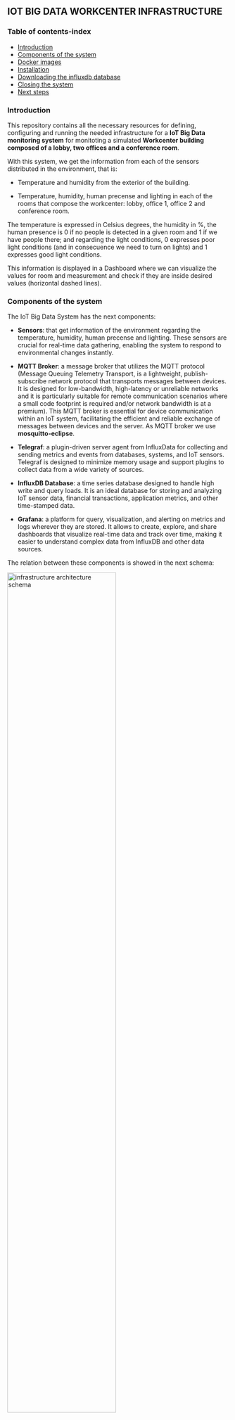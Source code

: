 
## IOT BIG DATA WORKCENTER INFRASTRUCTURE

### Table of contents-index

- [Introduction](#intro)
- [Components of the system](#components)
- [Docker images](#docker)
- [Installation](#installation)
- [Downloading the influxdb database](#downloading_database)
- [Closing the system](#closing)
- [Next steps](#next_steps)


### Introduction <a name='intro'></a>

This repository contains all the necessary resources for defining, configuring and running the needed infrastructure for a **IoT Big Data monitoring system** for monitoting a simulated **Workcenter building composed of a lobby, two offices and a conference room**.

With this system, we get the information from each of the sensors distributed in the environment, that is:

- Temperature and humidity from the exterior of the building.

- Temperature, humidity, human precense and lighting in each of the rooms that compose the workcenter: lobby, office 1, office 2 and conference room.

The temperature is expressed in Celsius degrees, the humidity in %, the human presence is 0 if no people is detected in a given room and 1 if we have people there; and regarding the light conditions, 0 expresses poor light conditions (and in consecuence we need to turn on lights) and 1 expresses good light conditions.

This information is displayed in a Dashboard where we can visualize the values for room and measurement and check if they are inside desired values (horizontal dashed lines).


### Components of the system <a name='components'></a>

The IoT Big Data System has the next components:

- **Sensors**: that get information of the environment regarding the temperature, humidity, human precense and lighting. These sensors are crucial for real-time data gathering, enabling the system to respond to environmental changes instantly.

- **MQTT Broker**:  a message broker that utilizes the MQTT protocol (Message Queuing Telemetry Transport, is a lightweight, publish-subscribe network protocol that transports messages between devices. It is designed for low-bandwidth, high-latency or unreliable networks and it is particularly suitable for remote communication scenarios where a small code footprint is required and/or network bandwidth is at a premium). This MQTT broker is essential for device communication within an IoT system, facilitating the efficient and reliable exchange of messages between devices and the server. As MQTT broker we use **mosquitto-eclipse**.

- **Telegraf**: a plugin-driven server agent from InfluxData for collecting and sending metrics and events from databases, systems, and IoT sensors. Telegraf is designed to minimize memory usage and support plugins to collect data from a wide variety of sources.

- **InfluxDB Database**: a time series database designed to handle high write and query loads. It is an ideal database for storing and analyzing IoT sensor data, financial transactions, application metrics, and other time-stamped data.

- **Grafana**: a platform for query, visualization, and alerting on metrics and logs wherever they are stored. It allows to create, explore, and share dashboards that visualize real-time data and track over time, making it easier to understand complex data from InfluxDB and other data sources.


The relation between these components is showed in the next schema:

<img src="images/infrastructure_architecture.png" alt="infrastructure architecture schema" width="70%">


### Docker images and code<a name='docker'></a>

For simulating the data from the sensors we use the **publisher.py** code file that generates this data:

- **Outside Temperature**: The script calculates the temperature for the **outside** environment based on the time of day, mimicking the natural variation in temperature as the day progresses. For instance, during what might be typical daytime hours (10 AM to 7 PM), it selects a random temperature between 10°C and 15°C, representing a milder climate. As evening sets in (7 PM to midnight), the temperature drops to a range between 7°C and 10°C, and for the late night to early morning hours (midnight to 10 AM), it generates a temperature between 5°C and 8°C, simulating the cooler part of the day.

- **Outside Humidity**: For humidity outdoors, the script uses a random value between 60% and 80%.

- **Indoor Temperature and Humidity**: Indoors, the temperature and humidity levels are more controlled and less subject to the wide fluctuations seen outdoors, bacause of the use of climate control systems. These variables are computed with:

    - In general indoor spaces like the **lobby**, it simulates a comfortable temperature range between 18°C and 21°C with humidity levels between 55% and 70%.

    - In office spaces like **office1** and **office2**, it chooses a temperature between 19°C and 22°C and humidity from 45% to 60%, reflecting typical conditions maintained in office environments.

    - For the **conference_room**, the presence of people influences the environment due to body heat and respiration. Therefore, when the script simulates the presence of people (presence == 1), it selects higher temperature and humidity ranges (22°C to 25°C and 55% to 75%, respectively). If no one is present, it opts for a cooler and drier environment (18°C to 20°C and 45% to 60% humidity).

This data is continuosly published in an infinite loop at regular intervals of 15 seconds, in a JSON object message containing the room identifier, and the current values for temperature, humidity, light, and presence. The simulated sensor data is sent to a specific **MQTT topic** that corresponds to each room, using a topic structure like **office/room_name**.

For the rest of components we have used [Docker](https://www.docker.com/) images available in [Docker Hub](https://hub.docker.com/), as they are Open Source resources:

- [Eclipse Mosquitto](https://mosquitto.org/), in this [eclipse-mosquitto docker image](https://hub.docker.com/_/eclipse-mosquitto)

- [Telegraf](https://www.influxdata.com/time-series-platform/telegraf/), in this [telegraf docker image](https://hub.docker.com/_/telegraf)

- [InfluxDB](https://www.influxdata.com/), in this [influxdb database docker image](https://hub.docker.com/_/influxdb)

- [Grafana](https://grafana.com/), in this [grafana docker image](https://hub.docker.com/r/grafana/grafana)


We also use the **consumer.py** code file as a data listener within our IoT ecosystem, that it continuously monitors messages received in the MQTT broker from various sensors in different rooms. It is used for checking that all messages from the publisher are passing through the broker.


### Installation and system running <a name='installation'></a>

First, we need to clone this repository in our local machine:

```
git clone https://github.com/PachiCartelle/iot_bigdata_infrastructure.git
```

The code downloaded contains the folder **infra-iot**, so we cd inside it

```
$ cd infra-iot
```

Then, there we have the **grafana-data** and **influxdb-data** folders.

For Grafana working fine, we need to run this code, to have permissions:

```
$ sudo chown -R 472:472 grafana-data

$ sudo chmod -R 775 grafana-data
```

Then, we need to run the mosquitto, telegraf, influxdb and grafana Docker containers, using our **docker-compose.yml** file:

```
$ sudo docker-compose up -d
```

, and we obtain one container running for each one of the elements of our system: mosquitto, telegraf, influxdb and grafana:

<img src="images/containers.png" alt="systems container running" width="70%">


After that, we need to get the **influxdb token**, so we enter in our browser [http://localhost:8086/](http://localhost:8086/)

,and enter our data:

username: YOUR INFLUXDB USERNAME

password: YOUR INFLUXDB PASSWORD

organization: YOUR ORGANIZATION NAME

bucket_name: YOUR BUCKET NAME NAME

, after that, **influxdb** give us our **token**, that we enter in **telegraf.conf** file:

```
[agent]
  interval = "10s"
  round_interval = true
  metric_batch_size = 1000
  metric_buffer_limit = 10000
  collection_jitter = "0s"
  flush_interval = "10s"
  flush_jitter = "0s"
  precision = ""
  debug = false
  quiet = false
  logfile = ""
  hostname = ""
  omit_hostname = false

[[outputs.influxdb_v2]] 
  urls = ["http://influxdb:8086"]
  token = "YOUR INFLUXDB TOKEN"
  organization = "YOUR ORGANIZATION NAME"
  bucket = "YOUR BUCKET NAME"

[[outputs.file]]
  files = ["stdout", "/tmp/metrics.out"]

[[inputs.mqtt_consumer]]
  servers = ["tcp://mosquitto:1883"]
  topics = [
    "office/#"
  ]
  data_format = "json"

```

, and then we restart **telegraf**:

```
$ sudo docker-compose restart telegraf
```

, once we have all the infrastructure ready, we need to create the data from the sensors (simulate the data from the sensors) on another terminal screen:

```
$ python multiple_publisher.py
```

, and we can check that it is passed to the broker, reading the messages of the broker on another terminal screen with:

```
$ python consumer.py
```

Finally, after all that, we go to **grafana main page** in [http://localhost:3000/](http://localhost:3000/)

admin

admin

In **grafana** first task is adding **influxdb** as datasourse, so we need to go to **Connections > Data Sources > Add data source > influxdb**, and configure influxdb settings inside grafana:

Name: influxdb

Query language: Flux

HTTP URL: http://influxdb:8086

Basic Auth Details User: admin

Basic Auth Details Password: admin

InfluxDB Details Organization: YOUR ORGANIZATION NAME

InfluxDB Details Token: YOUR INFLUXDB TOKEN

InfluxDB Details Default Bucket: YOUR BUCKET NAME

<img src="images/screenshot_grafana_configure_datasource_influxdb.png" alt="InfluxDB configuration in Grafana" width="100%">

, and click **Save & Test** button.

If we have confirmation like this:

<img src="images/screenshot_confirmation_grafana.png" alt="Confirmation of InfluxDB connection with Grafana" width="100%">

, interaction between **influxdb** and **grafana** is configured and we can visualize the **streamed sensor data in grafana**.

For this we need to configure a **grafana Dashboard** or import one already defined.

For this example, we are going to use a previous configured Dashboard, so in the grafana left menu, we choose Dashboards and in the upper menu click on:

**+ > Import Dashboard**

, and upload the **dashboard_workcenter.json** file from our repository.

The final **output of the Dashboard** is:

<img src="images/grafana_dashboard.png" alt="Workcenter Grafana Dashboard" width="100%">


### Downloading the influx database <a name='downloading_database'></a>

For downloading the influxdb database from the influxdb running container, we need to enter in influxdb container:

```
$ sudo docker exec -it infra_iot-influxdb-1 /bin/bash
```

, then we have to export the database to a csv file with the command:


```
# influx query 'from(bucket: "YOUR BUCKET NAME") |> range(start: -7d) |> filter(fn: (r) => r._measurement == "mqtt_consumer" and (r._field == "temperature" or r._field == "humidity" or r._field == "presence" or r._field == "light"))' --org "YOUR ORG NAME" --token "YOUR INGLUXDB TOKEN" --raw > influxdb_data.csv
```

, then exit the container

```
# exit
```

, and copy the **influxdb_data.csv** file in local

```
$ sudo docker cp INFLUXDB_ID_CONTAINER:/influxdb_data.csv .
```

, we can visualize some rows of the database:

<img src="images/influxdb_csv_database.png" alt="influxdb database" width="100%">


### Closing the system <a name='closing'></a>

In case we want to close the system and delete all containers, we should type in terminal:

```
$ sudo docker-compose down
```

### Next steps <a name='next_steps'></a>

The system described uses data from simulated sensors generated with the **publisher.py** file.

The next obvious step is using real data from real sensors inside this system, that could be:

- A data stream obtained from internet sources.

- Data generated from real sensors, like this ESP32 prototype built for the **IoT course**, that mesasures temperature, humidity, human presence and lighting:

<img src="images/iot_sensor_prototype.png" alt="IoT sensor prototype" width="80%">

<img src="images/iot_sensor_running.png" alt="IoT sensor prototype running" width="80%">


Next steps will be applying this system to another **Digital Twins** domains with different data and exploring all the representation and displaying possibilities of Grafana.
